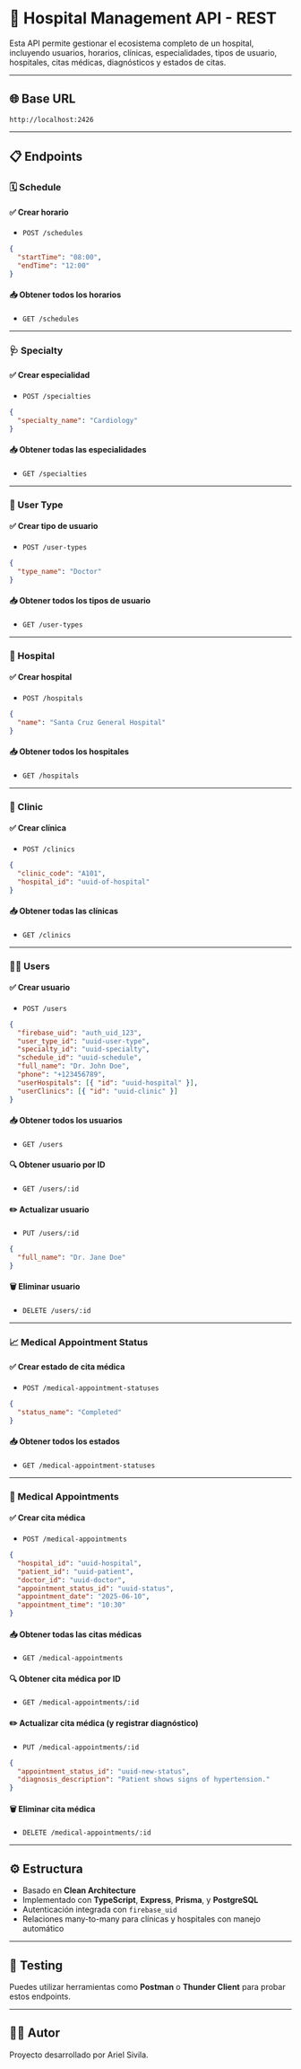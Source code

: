 # 🏥 Hospital Management API - REST

Esta API permite gestionar el ecosistema completo de un hospital, incluyendo usuarios, horarios, clínicas, especialidades, tipos de usuario, hospitales, citas médicas, diagnósticos y estados de citas.

---

## 🌐 Base URL

```
http://localhost:2426
```

---

## 📋 Endpoints

### 🗓️ Schedule

#### ✅ Crear horario
- `POST /schedules`
```json
{
  "startTime": "08:00",
  "endTime": "12:00"
}
```

#### 📥 Obtener todos los horarios
- `GET /schedules`

---

### 🩺 Specialty

#### ✅ Crear especialidad
- `POST /specialties`
```json
{
  "specialty_name": "Cardiology"
}
```

#### 📥 Obtener todas las especialidades
- `GET /specialties`

---

### 👤 User Type

#### ✅ Crear tipo de usuario
- `POST /user-types`
```json
{
  "type_name": "Doctor"
}
```

#### 📥 Obtener todos los tipos de usuario
- `GET /user-types`

---

### 🏨 Hospital

#### ✅ Crear hospital
- `POST /hospitals`
```json
{
  "name": "Santa Cruz General Hospital"
}
```

#### 📥 Obtener todos los hospitales
- `GET /hospitals`

---

### 🏥 Clinic

#### ✅ Crear clínica
- `POST /clinics`
```json
{
  "clinic_code": "A101",
  "hospital_id": "uuid-of-hospital"
}
```

#### 📥 Obtener todas las clínicas
- `GET /clinics`

---

### 👨‍⚕️ Users

#### ✅ Crear usuario
- `POST /users`
```json
{
  "firebase_uid": "auth_uid_123",
  "user_type_id": "uuid-user-type",
  "specialty_id": "uuid-specialty",
  "schedule_id": "uuid-schedule",
  "full_name": "Dr. John Doe",
  "phone": "+123456789",
  "userHospitals": [{ "id": "uuid-hospital" }],
  "userClinics": [{ "id": "uuid-clinic" }]
}
```

#### 📥 Obtener todos los usuarios
- `GET /users`

#### 🔍 Obtener usuario por ID
- `GET /users/:id`

#### ✏️ Actualizar usuario
- `PUT /users/:id`
```json
{
  "full_name": "Dr. Jane Doe"
}
```

#### 🗑️ Eliminar usuario
- `DELETE /users/:id`

---

### 📈 Medical Appointment Status

#### ✅ Crear estado de cita médica
- `POST /medical-appointment-statuses`
```json
{
  "status_name": "Completed"
}
```

#### 📥 Obtener todos los estados
- `GET /medical-appointment-statuses`

---

### 🧾 Medical Appointments

#### ✅ Crear cita médica
- `POST /medical-appointments`
```json
{
  "hospital_id": "uuid-hospital",
  "patient_id": "uuid-patient",
  "doctor_id": "uuid-doctor",
  "appointment_status_id": "uuid-status",
  "appointment_date": "2025-06-10",
  "appointment_time": "10:30"
}
```

#### 📥 Obtener todas las citas médicas
- `GET /medical-appointments`

#### 🔍 Obtener cita médica por ID
- `GET /medical-appointments/:id`

#### ✏️ Actualizar cita médica (y registrar diagnóstico)
- `PUT /medical-appointments/:id`
```json
{
  "appointment_status_id": "uuid-new-status",
  "diagnosis_description": "Patient shows signs of hypertension."
}
```

#### 🗑️ Eliminar cita médica
- `DELETE /medical-appointments/:id`

---

## ⚙️ Estructura

- Basado en **Clean Architecture**
- Implementado con **TypeScript**, **Express**, **Prisma**, y **PostgreSQL**
- Autenticación integrada con `firebase_uid`
- Relaciones many-to-many para clínicas y hospitales con manejo automático

---

## 🧪 Testing

Puedes utilizar herramientas como **Postman** o **Thunder Client** para probar estos endpoints.

---

## 👨‍💻 Autor

Proyecto desarrollado por Ariel Sivila.